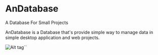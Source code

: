 # AnDatabase
A Database For Small Projects

AnDatabase is a Database that's provide simple way to manage data in simple desktop application and web projects.


![Alt tag](https://github.com/Anikesh1999/AnDatabase/blob/master/images/AnonDatabase.png)``